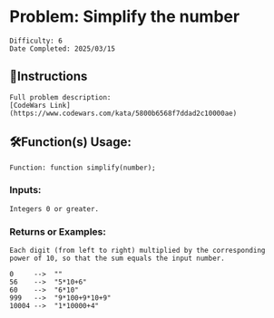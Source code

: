 # Problem: Simplify the number
	Difficulty: 6
	Date Completed: 2025/03/15

## 📜Instructions
	Full problem description:
	[CodeWars Link](https://www.codewars.com/kata/5800b6568f7ddad2c10000ae)

## 🛠Function(s) Usage:
	Function: function simplify(number);

### Inputs:
	Integers 0 or greater.

### Returns or Examples:
    Each digit (from left to right) multiplied by the corresponding
	power of 10, so that the sum equals the input number.
	
	0     -->  ""
	56    -->  "5*10+6"
	60    -->  "6*10"
	999   -->  "9*100+9*10+9"
	10004 -->  "1*10000+4"
